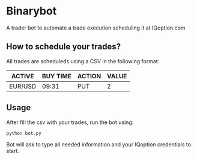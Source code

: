# Binarybot

A trader bot to automate a trade execution scheduling it at IQoption.com 

## How to schedule your trades? 

All trades are scheduleds using a CSV in the following format: 

| ACTIVE  | BUY TIME | ACTION | VALUE |
|---------|----------|--------|-------|
| EUR/USD | 09:31    | PUT    | 2     |


## Usage

After fill the csv with your trades, run the bot using: 

``` 
python bot.py
```

Bot will ask to type all needed information and your IQoption credentials to start.
